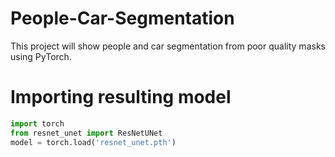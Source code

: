 # People-Car-Segmentation
This project will show people and car segmentation from poor quality masks using PyTorch.

# Importing resulting model
``` python
import torch
from resnet_unet import ResNetUNet
model = torch.load('resnet_unet.pth')
```
